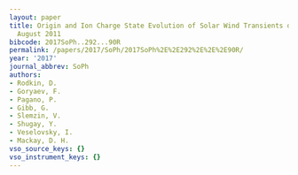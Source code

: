 ```yaml
---
layout: paper
title: Origin and Ion Charge State Evolution of Solar Wind Transients during 4 - 7
  August 2011
bibcode: 2017SoPh..292...90R
permalink: /papers/2017/SoPh/2017SoPh%2E%2E292%2E%2E%2E90R/
year: '2017'
journal_abbrev: SoPh
authors:
- Rodkin, D.
- Goryaev, F.
- Pagano, P.
- Gibb, G.
- Slemzin, V.
- Shugay, Y.
- Veselovsky, I.
- Mackay, D. H.
vso_source_keys: {}
vso_instrument_keys: {}
---
```

